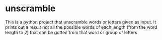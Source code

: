 # unscramble
This is a python project that unscramble words or letters given as input. It prints out a result not all the possible words of each length (from the word length to 2) that can be gotten from that word or group of letters.
